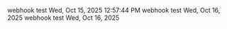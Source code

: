 webhook test Wed, Oct 15, 2025 12:57:44 PM
webhook test Wed, Oct 16, 2025 
webhook test Wed, Oct 16, 2025 